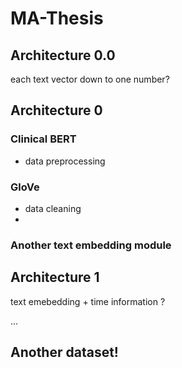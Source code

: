 # MA-Thesis

## Architecture 0.0

each text vector down to one number?

## Architecture 0

### Clinical BERT

- data preprocessing


### GloVe

- data cleaning 
- 

### Another text embedding module


## Architecture 1

text emebedding + time information ?


...

## Another dataset!
